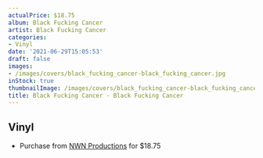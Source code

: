 ```yaml
---
actualPrice: $18.75
album: Black Fucking Cancer
artist: Black Fucking Cancer
categories:
- Vinyl
date: '2021-06-29T15:05:53'
draft: false
images:
- /images/covers/black_fucking_cancer-black_fucking_cancer.jpg
inStock: true
thumbnailImage: /images/covers/black_fucking_cancer-black_fucking_cancer-thumb.jpg
title: Black Fucking Cancer - Black Fucking Cancer
---
```


## Vinyl
* Purchase from [NWN Productions](http://shop.nwnprod.com/index.php?route=product/product&path=75&product_id=3910&sort=pd.name&order=ASC) for $18.75

